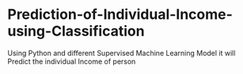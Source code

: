 # Prediction-of-Individual-Income-using-Classification
Using Python and different Supervised Machine Learning Model it will Predict the individual Income of person
